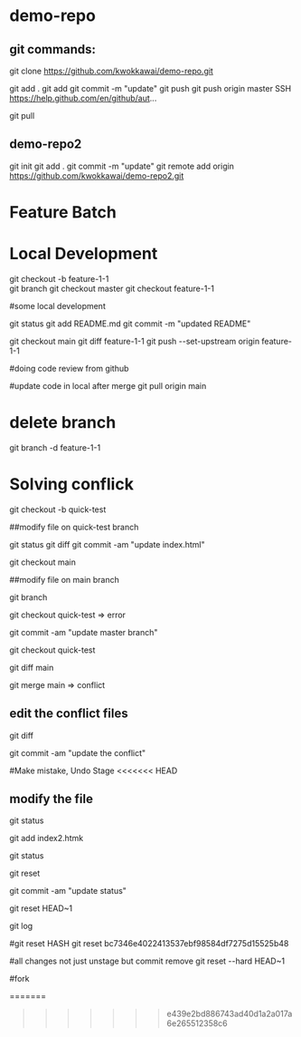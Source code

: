 # demo-repo

## git commands:

git clone https://github.com/kwokkawai/demo-repo.git

git add .
git add <filename>
git commit -m "update"
git push 
git push origin master
SSH https://help.github.com/en/github/aut...

git pull 

## demo-repo2

git init
git add .
git commit -m "update"
git remote add origin https://github.com/kwokkawai/demo-repo2.git

# Feature Batch

# Local Development
git checkout -b feature-1-1  
git branch
git checkout master
git checkout feature-1-1  

#some local development

git status
git add README.md
git commit -m "updated README"

git checkout main
git diff feature-1-1
git push --set-upstream origin feature-1-1

#doing code review from github

#update code in local after merge
git pull origin main

# delete branch
git branch -d feature-1-1


# Solving conflick
git checkout -b quick-test

##modify file on quick-test branch

git status
git diff
git commit -am "update index.html"

git checkout main

##modify file on main branch

git branch

git checkout quick-test => error

git commit -am "update master branch"

git checkout quick-test

git diff main

git merge main => conflict 

## edit the conflict files

git diff

git commit -am "update the conflict"


#Make mistake, Undo Stage
<<<<<<< HEAD

## modify the file

git status

git add index2.htmk

git status

git reset

git commit -am "update status"

git reset HEAD~1

git log

#git reset HASH
git reset bc7346e4022413537ebf98584df7275d15525b48

#all changes not just unstage but commit remove
git reset --hard HEAD~1

#fork


=======
>>>>>>> e439e2bd886743ad40d1a2a017a6e265512358c6
